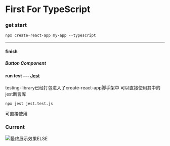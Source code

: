 # First For TypeScript

### get start
`npx create-react-app my-app --typescript`

---

#### finish
##### Button Component

#### run test --- [Jest](https://jestjs.io/)
testing-library已经打包进入了create-react-app脚手架中
可以直接使用其中的jest断言库

`npx jest jest.test.js`

可直接使用

### Current
<!-- ![最终展示效果](https://github.com/NnnLillian/Just-Antd/tree/master/public/readmeImage/currentPage.png) -->

![最终展示效果ELSE](https://s1.ax1x.com/2020/08/11/aOwurj.png)